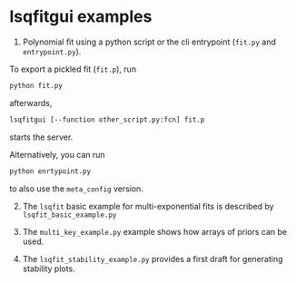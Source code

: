 # lsqfitgui examples

1. Polynomial fit using a python script or the cli entrypoint (`fit.py` and `entrypoint.py`).

To export a pickled fit (`fit.p`), run
```bash
python fit.py
```
afterwards,
```bash
lsqfitgui [--function other_script.py:fcn] fit.p
```
starts the server.

Alternatively, you can run
```bash
python enrtypoint.py
```
to also use the `meta_config` version.

2. The `lsqfit` basic example for multi-exponential fits is described by `lsqfit_basic_example.py`

3. The `multi_key_example.py` example shows how arrays of priors can be used.

4. The `lsqfit_stability_example.py` provides a first draft for generating stability plots.
